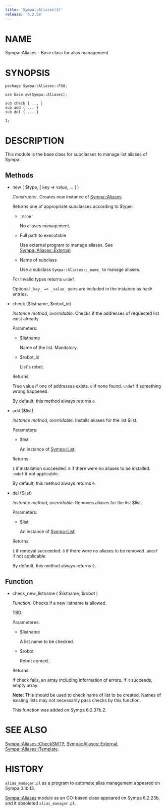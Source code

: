 ```yaml
---
title: 'Sympa::Aliases(3)'
release: '6.2.58'
---
```


# NAME

Sympa::Aliases - Base class for alias management

# SYNOPSIS

    package Sympa::Aliases::FOO;
    
    use base qw(Sympa::Aliases);
    
    sub check { ... }
    sub add { ... }
    sub del { ... }
    
    1;

# DESCRIPTION 

This module is the base class for subclasses to manage list aliases of Sympa.

## Methods

- new ( $type, \[ key => value, ... \] )

    _Constructor_.
    Creates new instance of [Sympa::Aliases](./Sympa-Aliases.3.md).

    Returns one of appropriate subclasses according to $type:

    - `'none'`

        No aliases management.

    - Full path to executable

        Use external program to manage aliases.
        See [Sympa::Aliases::External](./Sympa-Aliases-External.3.md).

    - Name of subclass

        Use a subclass `Sympa::Aliases::_name_` to manage aliases.

    For invalid types returns `undef`.

    Optional `_key_ => _value_` pairs are included in the instance as
    hash entries.

- check ($listname, $robot\_id)

    _Instance method_, _overridable_.
    Checks if the addresses of requested list exist already.

    Parameters:

    - $listname

        Name of the list.
        Mandatory.

    - $robot\_id

        List's robot.

    Returns:

    True value if one of addresses exists.
    `0` if none found.
    `undef` if something wrong happened.

    By default, this method always returns `0`.

- add ($list)

    _Instance method_, _overridable_.
    Installs aliases for the list $list.

    Parameters:

    - $list

        An instance of [Sympa::List](./Sympa-List.3.md).

    Returns:

    `1` if installation succeeded.
    `0` if there were no aliases to be installed.
    `undef` if not applicable.

    By default, this method always returns `0`.

- del ($list)

    _Instance method_, _overridable_.
    Removes aliases for the list $list.

    Parameters:

    - $list

        An instance of [Sympa::List](./Sympa-List.3.md).

    Returns:

    `1` if removal succeeded.
    `0` if there were no aliases to be removed.
    `undef` if not applicable.

    By default, this method always returns `0`.

## Function

- check\_new\_listname ( $listname, $robot )

    _Function_.
    Checks if a new listname is allowed.

    TBD.

    Parameteres:

    - $listname

        A list name to be checked.

    - $robot

        Robot context.

    Returns:

    If check fails, an array including information of errors.
    If it succeeds, empty array.

    **Note**:
    This should be used to check name of list to be created.
    Names of existing lists may not necessarily pass checks by this function.

    This function was added on Sympa 6.2.37b.2.

# SEE ALSO

[Sympa::Aliases::CheckSMTP](./Sympa-Aliases-CheckSMTP.3.md),
[Sympa::Aliases::External](./Sympa-Aliases-External.3.md),
[Sympa::Aliases::Template](./Sympa-Aliases-Template.3.md).

# HISTORY

`alias_manager.pl` as a program to automate alias management appeared on
Sympa 3.1b.13.

[Sympa::Aliases](./Sympa-Aliases.3.md) module as an OO-based class appeared on Sympa 6.2.23b,
and it obsoleted `alias_manager.pl`.
